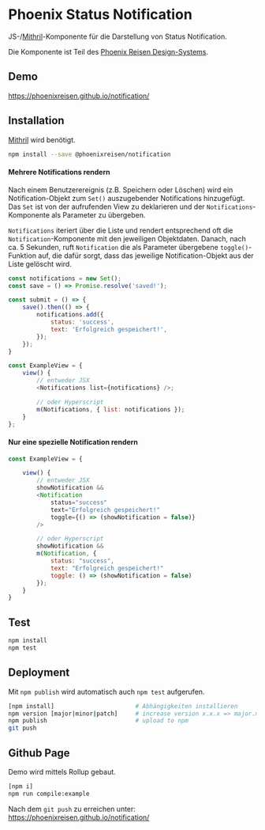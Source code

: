 # Phoenix Status Notification

JS-/[Mithril](https://mithril.js.org/)-Komponente für die Darstellung von Status Notification.

Die Komponente ist Teil des [Phoenix Reisen Design-Systems](https://design-system.phoenixreisen.net).

## Demo

https://phoenixreisen.github.io/notification/

## Installation

[Mithril](https://mithril.js.org/) wird benötigt.

```bash
npm install --save @phoenixreisen/notification
```

#### Mehrere Notifications rendern

Nach einem Benutzerereignis (z.B. Speichern oder Löschen) wird ein Notification-Objekt zum  `Set()` auszugebender Notifications hinzugefügt. Das `Set` ist von der aufrufenden View zu deklarieren und der `Notifications`-Komponente als
Parameter zu übergeben.

`Notifications` iteriert über die Liste und rendert entsprechend oft die `Notification`-Komponente mit den jeweiligen Objektdaten. Danach, nach ca. 5 Sekunden, ruft `Notification` die als Parameter übergebene `toggle()`-Funktion auf, die dafür sorgt, dass das jeweilige Notification-Objekt aus der Liste gelöscht wird.

```js
const notifications = new Set();
const save = () => Promise.resolve('saved!');

const submit = () => {
    save().then(() => {
        notifications.add({
            status: 'success',
            text: 'Erfolgreich gespeichert!',
        });
    });
}

const ExampleView = {
    view() {
        // entweder JSX
        <Notifications list={notifications} />;

        // oder Hyperscript
        m(Notifications, { list: notifications });
    }
};
```

#### Nur eine spezielle Notification rendern

```js
const ExampleView = {

    view() {
        // entweder JSX
        showNotification &&
        <Notification
            status="success"
            text="Erfolgreich gespeichert!"
            toggle={() => (showNotification = false)}
        />

        // oder Hyperscript
        showNotification &&
        m(Notification, {
            status: "success",
            text: "Erfolgreich gespeichert!"
            toggle: () => (showNotification = false)
        });
    }
}
```

## Test

```bash
npm install
npm test
```

## Deployment

Mit `npm publish` wird automatisch auch `npm test` aufgerufen.

```bash
[npm install]                       # Abhängigkeiten installieren
npm version [major|minor|patch]     # increase version x.x.x => major.minor.patch
npm publish                         # upload to npm
git push
```

## Github Page

Demo wird mittels Rollup gebaut.

```bash
[npm i]
npm run compile:example
```

Nach dem `git push` zu erreichen unter:
https://phoenixreisen.github.io/notification/